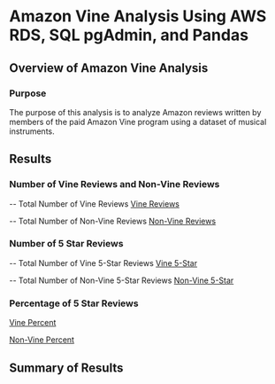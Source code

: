 # Amazon Vine Analysis Using AWS RDS, SQL pgAdmin, and Pandas

## Overview of Amazon Vine Analysis

### Purpose
The purpose of this analysis is to analyze Amazon reviews written by members of the paid Amazon Vine program using a dataset of musical instruments.

## Results

### Number of Vine Reviews and Non-Vine Reviews

-- Total Number of Vine Reviews
[Vine Reviews](.Resources/total_paid_review.png)

-- Total Number of Non-Vine Reviews
[Non-Vine Reviews](Resources/total_unpaid_review.PNG)

### Number of 5 Star Reviews

-- Total Number of Vine 5-Star Reviews
[Vine 5-Star](Resources/paid_5star.PNG)

-- Total Number of Non-Vine 5-Star Reviews
[Non-Vine 5-Star](Resources/unpaid_5star.PNG)

### Percentage of 5 Star Reviews
[Vine Percent](Resources/paid_5star_percent.PNG)

[Non-Vine Percent](Resources/unpaid_5star_percent.PNG)

## Summary of Results

